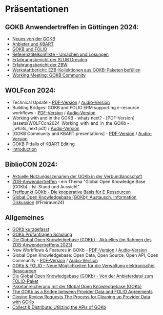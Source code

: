 # Präsentationen
## GOKB Anwendertreffen in Göttingen 2024:
   * [Neues von der GOKB](assets/2024_GOKB_Anwendertreffen_Neues_von_der_GOKB.pdf)
   * [Anbieter und KBART](assets/2024_GOKB_Anwendertreffen_KBART.pdf)
   * [GOKB und FOLIO](assets/2024_GOKB_Anwendertreffen_GOKB_und_FOLIO.pdf)
   * [Referenztitelkonflikte - Ursachen und Lösungen](assets/2024_GOKB_Anwendertreffen_ZDB.pdf)
   * [Erfahrungsbericht der SLUB Dresden](assets/2024_GOKB_Anwendertreffen_Erfahrungsbericht_SLUB.pdf)
   * [Erfahrungsbericht der ZBW](assets/2024_GOKB_Anwendertreffen_ZBW_Erfahrungsbericht.pdf)
   * [Werkstattbericht: EZB-Kollektionen aus GOKB-Paketen befüllen](assets/2024_GOKB_Anwendertreffen_ZBW_EZB.pdf)
   * [Working Meeting: GOKB Community](assets/2024_GOKB_Anwendertreffen_Community.pdf)
## WOLFcon 2024:
   *  Technical Update - [PDF-Version](assets/WOLFCon2024_GOKb_Technical_Update.pdf) / [Audio-Version](https://www.youtube.com/watch?v=6dRTP3CIWLk&list=PLMocoPoiGkwcTpaUIZLK-42AQprz_6yNK&index=49)
   *  Building Bridges: GOKB and FOLIO ERM supporting e-resource workflows - [PDF-Version]() / [Audio-Version](https://youtu.be/3TAdNmHxjSk?si=B7DO0NXQVJzgG4p1)
   *  Working with and in the GOKB - whats next? - [PDF-Version](assets/WOLFCon2024_Working_with_and_in_the_GOKb -_whats_next.pdf) / [Audio-Version](https://www.youtube.com/watch?v=urABNCJmI4E&list=PLMocoPoiGkwcTpaUIZLK-42AQprz_6yNK&index=55)
   *  [GOKB Community and KBART presentations] - [PDF-Version](assets/WOLFCon2024_GOKb_Community.pdf) / [Audio-Version](https://www.youtube.com/watch?v=T8h54PRpJrw&list=PLMocoPoiGkwcTpaUIZLK-42AQprz_6yNK&index=60)
   *  [GOKB Pitfalls of KBART Editing](assets/WOLFCon2024_GOKb_Pitfalls_of_KBART_Editing.pdf)
   *  [Introduction](assets/WOLFCon_2024_GOKb_Introduction.pdf)
## BiblioCON 2024:
   * [Aktuelle Nutzungsszenarien der GOKb in der Verbundlandschaft](https://opus4.kobv.de/opus4-bib-info/frontdoor/index/index/searchtype/collection/id/17556/start/0/rows/20/facetNumber_author_facet/all/author_facetfq/Seegert%2C+Christin/docId/19101)
   * [ZDB-Anwendertreffen](https://opus4.kobv.de/opus4-bib-info/frontdoor/index/index/searchtype/collection/id/17556/rows/20/facetNumber_author_facet/all/start/0/author_facetfq/Sewing%2C+Silke/docId/18865) - ein Thema "Global Open Knowledge Base (GOKb) - Ist-Stand und Aussicht"
   * [Treffpunkt GOKb - Die kooperative Basis für E-Ressourcen](assets/Praesentation_Stand_GOKb_20240605.pdf)
   * [Global Open Knowledgebase (GOKb): Austausch, Information, Diskussion](assets/Freiraum24_GOKb_20240606.pdf) (#Freiraum24)
## Allgemeines
- [GOKb kurzgefasst](assets/GOKb_kurzgefasst.pdf.pdf)
- [GOKb Prüfanfragen Schulung](assets/GOKb_Schulung_Prüfanfragen_Mai_2024.pdf)
- [Die Global Open Knowledgebase (GOKb) - Aktuelles (im Rahmen des ZDB-Anwendertreffens 2023)](https://zeitschriftendatenbank.de/fileadmin/user_upload/ZDB/pdf/anwendertreffen/ZDB-Anwendertreffen_Virtuell_2023.pdf)
- New Workflows & Features in GOKb - [PDF-Version](https://static.sched.com/hosted_files/wolfcon2023/08/GOKb%20WOLFcon%202023%20-%20New%20workflows%20and%20features.pdf?_gl=1*5ssr5p*_ga*MTkzNzI1NTM3OC4xNjkzMjI3NTIy*_ga_XH5XM35VHB*MTY5NDA2NzYxMC40LjEuMTY5NDA2Nzc5Ni41OC4wLjA.) / [Audio-Version](https://www.youtube.com/watch?v=uAZJWFxMk6c&list=PLMocoPoiGkwe9bmaKqDl1uA_S4myQb49M&index=39)
- Global Open Knowledgebase: Open Data, Open Source, Open API, Open Community - [PDF-Version](https://static.sched.com/hosted_files/wolfcon2023/0b/GOKb%20Wolfcon%202023%20Open.pdf?_gl=1*1o7w0xw*_ga*MTkzNzI1NTM3OC4xNjkzMjI3NTIy*_ga_XH5XM35VHB*MTY5NDA2NzYxMC40LjEuMTY5NDA2NzY1Ni4xNC4wLjA.) / [Audio-Version](https://www.youtube.com/watch?v=sYOCZT-AeeY&list=PLMocoPoiGkwe9bmaKqDl1uA_S4myQb49M&index=47)
- [GOKb & FOLIO - Neue Möglichkeiten für die Verwaltung elektronischer Ressourcen](https://opus4.kobv.de/opus4-bib-info/frontdoor/index/index/docId/18479)
- [Die Global Open Knowledgebase (GOKb) - Von der Anbieterdatei zum 
FOLIO-Paket](https://opus4.kobv.de/opus4-bib-info/frontdoor/index/index/docId/18011)
- [Paketanreicherung mit der Global Open Knowledgebase 
(GOKb)](https://opus4.kobv.de/opus4-bib-info/frontdoor/index/index/docId/18029)
- [The GOKb as a Bridge between Provider Data and FOLIO Agreements](assets/WOLFcon-2022-Presentation-GOKb-as-a-Bridge.pdf)
- [Closing Review Requests The Process for Cleaning up Provider Data with GOKb](assets/WOLFcon-2022-Presentation-Review-Requests.pdf)
- [Collect & Distribute: Utilizing the APIs of GOKb](assets/WOLFcon-2022-Presentation-Collect-and-Distribute.pdf)
